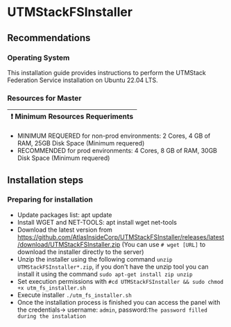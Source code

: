 # UTMStackFSInstaller

## Recommendations

### Operating System
This installation guide provides instructions to perform the UTMStack Federation Service installation on Ubuntu 22.04 LTS.
### Resources for Master
| :exclamation:  Minimum Resources Requeriments
|-----------------------------------------|
- MINIMUM REQUERED for non-prod environments: 2 Cores, 4 GB of RAM, 25GB Disk Space (Minimum requered)
- RECOMMENDED for prod environments: 4 Cores, 8 GB of RAM, 30GB Disk Space (Minimum requered)

## Installation steps
### Preparing for installation
- Update packages list: apt update
- Install WGET and NET-TOOLS: apt install wget net-tools
- Download the latest version from https://github.com/AtlasInsideCorp/UTMStackFSInstaller/releases/latest/download/UTMStackFSInstaller.zip (You can use `# wget [URL]` to download the installer directly to the server)
- Unzip the installer using the following command `unzip UTMStackFSInstaller*.zip`, if you don't have the unzip tool you can install it using the command `sudo apt-get install zip unzip`
- Set execution permissions with `#cd UTMStackFSInstaller && sudo chmod +x utm_fs_installer.sh`
- Execute installer `./utm_fs_installer.sh`
- Once the installation process is finished you can access the panel with the credentials-> username: `admin`, password:`The password filled during the instalation`
  
